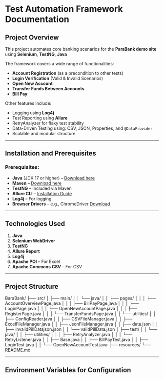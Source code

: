 # Test Automation Framework Documentation

## Project Overview

This project automates core banking scenarios for the **ParaBank demo site** using **Selenium**, **TestNG**, **Java** 

The framework covers a wide range of functionalities:

-  **Account Registration** (as a precondition to other tests)
-  **Login Verification** (Valid & Invalid Scenarios)
-  **Open New Account**
-  **Transfer Funds Between Accounts**
-  **Bill Pay**

Other features include:
- Logging using **Log4j**
- Test Reporting using **Allure**
- RetryAnalyzer for flaky test stability
- Data-Driven Testing using: CSV, JSON, Properties, and `@DataProvider`
- Scalable and modular structure
---

## Installation and Prerequisites

### Prerequisites:

- **Java** (JDK 17 or higher) – [Download here](https://www.oracle.com/java/technologies/javase-downloads.html)
- **Maven** – [Download here](https://maven.apache.org/download.cgi)
- **TestNG** – Included via Maven
- **Allure CLI** – [Installation Guide](https://docs.qameta.io/allure/)
- **Log4j** – For logging
- **Browser Drivers** – e.g., ChromeDriver [Download](https://sites.google.com/a/chromium.org/chromedriver/)

---

## Technologies Used

1. **Java**
2. **Selenium WebDriver**
3. **TestNG**
4. **Allure Report**
5. **Log4j**
6. **Apache POI** – For Excel
7. **Apache Commons CSV** – For CSV

---

## Project Structure


BaraBank/
├── src/
│   ├── main/
│   │   └── java/
│   │       ├── pages/
│   │       │   ├── AccountOverviewPage.java
│   │       │   ├── BillPayPage.java
│   │       │   ├── LoginPage.java
│   │       │   ├── OpenNewAccountPage.java
│   │       │   ├── RegisterPage.java
│   │       │   └── TransferFundsPage.java
│   │       └── utilities/
│   │           ├── ConfigReader.java
│   │           ├── CSVFileManager.java
│   │           ├── ExcelFileManager.java
│   │           ├── JsonFileManager.java
│   │           ├── data.json
│   │           ├── invalidPillDatajson.json
│   │           └── validPillData.json
│   ├── test/
│   │   └── java/
│   │       ├── utilities/
│   │       │   ├── RetryAnalyzer.java
│   │       │   └── RetryListener.java
│   │       ├── Base.java
│   │       ├── BillPayTest.java
│   │       ├── LoginTest.java
│   │       └── OpenNewAccountTest.java
├── resources/
└── README.md



---

## Environment Variables for Configuration



